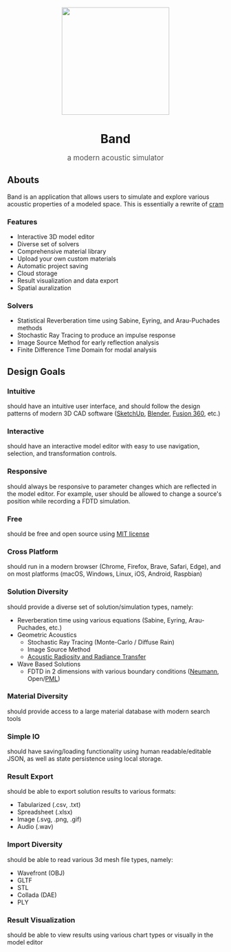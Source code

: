 <p align="center">
   <br/>
   <img width="250px" src="https://i.imgur.com/d6R7lAA.png" />
   <h1 align="center" id="band" style="margin-bottom: 0; border-bottom: none;">Band</h1>
   <p align="center" style="font-size: larger; opacity: 0.75;">a modern acoustic simulator</p>
</p>

## Abouts

Band is an application that allows users to simulate and explore various acoustic properties of a modeled space. This is essentially a rewrite of [cram](https://github.com/gregzanch/cram)

### Features
- Interactive 3D model editor 
- Diverse set of solvers
- Comprehensive material library
- Upload your own custom materials
- Automatic project saving
- Cloud storage
- Result visualization and data export
- Spatial auralization

### Solvers
- Statistical Reverberation time using Sabine, Eyring, and Arau-Puchades methods
- Stochastic Ray Tracing to produce an impulse response
- Image Source Method for early reflection analysis
- Finite Difference Time Domain for modal analysis 

## Design Goals

### Intuitive

should have an intuitive user interface, and should follow the design patterns of modern 3D CAD software ([SketchUp](https://www.sketchup.com/), [Blender](https://www.blender.org/), [Fusion 360](https://www.autodesk.com/products/fusion-360/overview), etc.)

### Interactive

should have an interactive model editor with easy to use navigation, selection, and transformation controls.

### Responsive

should always be responsive to parameter changes which are reflected in the model editor. For example, user should be allowed to change a source's position while recording a FDTD simulation.

### Free

should be free and open source using [MIT license](https://choosealicense.com/licenses/mit/)

### Cross Platform

should run in a modern browser (Chrome, Firefox, Brave, Safari, Edge), and on most platforms (macOS, Windows, Linux, iOS, Android, Raspbian)

### Solution Diversity

should provide a diverse set of solution/simulation types, namely:

- Reverberation time using various equations (Sabine, Eyring, Arau-Puchades, etc.)
- Geometric Acoustics
    - Stochastic Ray Tracing (Monte-Carlo / Diffuse Rain)
    - Image Source Method
    - [Acoustic Radiosity and Radiance Transfer](http://interactiveacoustics.info/html/GA_radiance.html#)
- Wave Based Solutions
    - FDTD in 2 dimensions with various boundary conditions ([Neumann](https://en.wikipedia.org/wiki/Neumann_boundary_condition), Open/[PML](https://en.wikipedia.org/wiki/Perfectly_matched_layer))

### Material Diversity

should provide access to a large material database with modern search tools

### Simple IO

should have saving/loading functionality using human readable/editable JSON, as well as state persistence using local storage.

### Result Export

should be able to export solution results to various formats:

- Tabularized (.csv, .txt)
- Spreadsheet (.xlsx)
- Image (.svg, .png, .gif)
- Audio (.wav)

### Import Diversity

should be able to read various 3d mesh file types, namely: 

- Wavefront (OBJ)
- GLTF
- STL
- Collada (DAE)
- PLY

### Result Visualization

should be able to view results using various chart types or visually in the model editor
